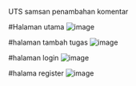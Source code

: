 UTS samsan penambahan komentar

#Halaman utama
![image](https://github.com/user-attachments/assets/7b6ce4a0-a5a8-44d7-997c-d3d47d600392)

 #halaman tambah tugas 
 ![image](https://github.com/user-attachments/assets/3db4a668-bce1-4f23-a093-24fcbe51e2c0)
 
 #halaman login 
![image](https://github.com/user-attachments/assets/0ce87464-ba9f-430f-8a34-02de99908a18)

#halama register
![image](https://github.com/user-attachments/assets/16934157-d1d4-40f2-b429-78bba178c096)


